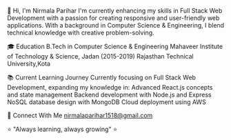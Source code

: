 👋 Hi, I'm Nirmala Parihar
I'm currently enhancing my skills in Full Stack Web Development with a passion for creating responsive and user-friendly web applications.
With a background in Computer Science & Engineering, I blend technical knowledge with creative problem-solving.

🎓 Education
B.Tech in Computer Science & Engineering
Mahaveer Institute of Technology & Science, Jadan (2015-2019)
Rajasthan Technical University,Kota

📚 Current Learning Journey
Currently focusing on Full Stack Web Development, expanding my knowledge in:
Advanced React.js concepts and state management
Backend development with Node.js and Express
NoSQL database design with MongoDB
Cloud deployment using AWS

🔗 Connect With Me
   nirmalaparihar1518@gmail.com

⭐️ "Always learning, always growing" ⭐️
